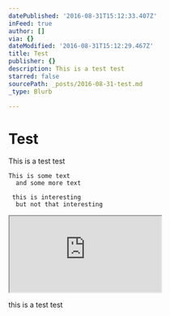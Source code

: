```yaml
---
datePublished: '2016-08-31T15:12:33.407Z'
inFeed: true
author: []
via: {}
dateModified: '2016-08-31T15:12:29.467Z'
title: Test
publisher: {}
description: This is a test test
starred: false
sourcePath: _posts/2016-08-31-test.md
_type: Blurb

---
```

# Test

This is a test test

    This is some text
      and some more text
      
     this is interesting
      but not that interesting

<iframe src="https://the-grid.github.io/ed-userhtml/?g=eJw1zssKgzAQheFXkTyAEdzUYCwUod26KriLOjEBNWFmgvXtK70sv39zTu0tmhUywlELxxxJSQnrAFNOMbC3Rz6GVV4Tev0LKhGg-iMu5lg8sSpxptbdH_2rr-hWtd2zs8mKbPcTOy3KohCZAz87PnE58RkeAk6AWpw2yxJ2RrNRNAjbeGjBmEA0tfyebN4pmj0e" style=""></iframe>

this is a test test